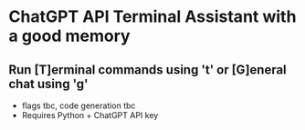 # ChatGPT API Terminal Assistant with a good memory
## Run [T]erminal commands using 't' or [G]eneral chat using 'g'
* flags tbc, code generation tbc
* Requires Python + ChatGPT API key
